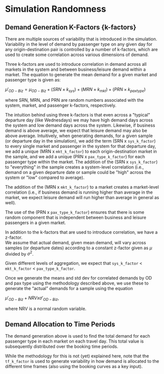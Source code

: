 # Simulation Randomness

## Demand Generation K-Factors {k-factors}

There are multiple sources of variability that is introduced in the simulation.  
Variability in the level of demand by passenger type on any given day for any
origin-destination pair is controlled by a number of k-factors, which are used 
to create some correlation across various dimensions of demand.

Three k-factors are used to introduce correlation in demand across all markets in 
the system and between business/leisure demand within a market. The equation to 
generate the mean demand for a given market and passenger type 
is given as: 

$\mu'_{OD-Biz} = \mu_{OD-Biz} + (SRN \times k_{sys}) + (MRN \times k_{mkt}) + (PRN \times k_{paxtype})$ 

where SRN, MRN, and PRN are random numbers associated with the system, market, 
and passenger k-factors, respectively.

The intuition behind using three k-factors is that even across a "typical" departure 
day (like Wednesdays) we may have high demand days across the system and low demand 
days across the system.  Likewise, if business demand is above average, we expect 
that leisure demand may also be above average. Intuitively, when generating demands, 
for a given sample (or departure day in the simulation), we add the term 
(SRN x `sys_k_factor`) to every single market and passenger in the system for that 
departure day, we add a unique (MRN x `mkt_k_factor`) to each origin-destination 
market in the sample, and we add a unique (PRN x `pax_type_k_factor`) for each 
passenger type within the market. The addition of the (SRN x `sys_k_factor`) to 
"everything" in the sample creates a system-level correlation (i.e., demand on 
a given departure date or sample could be "high" across the system or "low" 
compared to average).  

The addition of the (MRN x `mkt_k_factor`) to a market creates a market-level 
correlation (i.e., if business demand is running higher than average in the 
market, we expect leisure demand will run higher than average in general as 
well).  

The use of the (PRN x `pax_type_k_factor`) ensures that there is some random 
component that is independent between business and leisure passengers in a 
given market.

In addition to the k-factors that are used to introduce correlation, we have a z-factor.  
We assume that actual demand, given mean demand, will vary across samples (or 
departure dates) according to a constant z-factor given as $\mu$ divided by $\sigma^2$. 

Given different levels of aggregation, we expect that `sys_k_factor` < `mkt_k_factor` < `pax_type_k_factor`.

Once we generate the means and std dev for correlated demands by OD and pax type 
using the methodology described above, we use these to generate the “actual” demands 
for a sample using the equation

$\mu'_{OD-Biz} + NRV x \sigma'_{OD-Biz}$, 

where NRV is a normal random variable.


## Demand Allocation to Time Periods

The demand generation above is used to find the total demand for each passenger
type in each market on each travel day.  This total value is subsequently distributed 
over the booking time periods.

While the methodology for this is not (yet) explained here, note that the `tf_k_factor` 
is used to generate variability in how demand is allocated to the different time 
frames (also using the booking curves as a key input).

